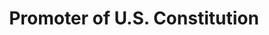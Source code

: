 ---
pid: CH861A
title: Promoter of U.S. Constitution
location_transcription: 
zipcode: '19124'
outside_phl: 
neighborhood: Juniata,Frankford,Feltonville
age: '66'
age_range: 60-69
instagram: 
image_file_name: CH_861A.jpg
proposal_transcription: Founder of the nations financial system
topic: Figure,History
topic_summary: 0, 0
type: Other No Form
keywords_other: 
credit: Barbara.Koelt@courts.phila.gov
image_labels: 
twitter: 
facebook: 
permalink: "/monuments/ch861a/"
layout: item-page
---